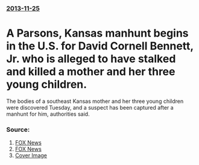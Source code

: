 ### [2013-11-25](/news/2013/11/25/index.md)

# A Parsons, Kansas manhunt begins in the U.S. for David Cornell Bennett, Jr. who is alleged to have stalked and killed a mother and her three young children. 

The bodies of a southeast Kansas mother and her three young children were discovered Tuesday, and a suspect has been captured after a manhunt for him, authorities said.


### Source:

1. [FOX News](http://www.foxnews.com/us/2013/11/27/suspect-captured-in-deaths-kansas-mother-3-children/)
2. [FOX News](http://www.foxnews.com/us/2013/11/28/suspect-in-deaths-kansas-mother-children-held-on-5m-bail/?intcmp=latestnews)
2. [Cover Image](http://www.foxnews.com/content/dam/fox-news/logo/og-fn-foxnews.jpg)
